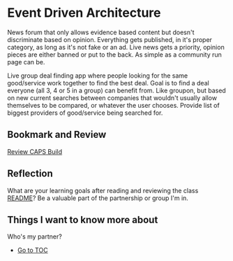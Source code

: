 # Event Driven Architecture

 News forum that only allows evidence based content but doesn't discriminate based on opinion.  Everything gets published, in it's proper category, as long as it's not fake or an ad.  Live news gets a priority, opinion pieces are either banned or put to the back.  As simple as a community run page can be.

Live group deal finding app where people looking for the same good/service work together to find the best deal.  Goal is to find a deal everyone (all 3, 4 or 5 in a group) can benefit from.  Like groupon, but based on new current searches between companies that wouldn't usually allow themselves to be compared, or whatever the user chooses.  Provide list of biggest providers of good/service being searched for.

## Bookmark and Review

[Review CAPS Build](https://codefellows.github.io/code-401-javascript-guide/curriculum/apps-and-libraries/caps/)

## Reflection

What are your learning goals after reading and reviewing the class [README](https://codefellows.github.io/code-401-javascript-guide/curriculum/class-14/)?
Be a valuable part of the partnership or group I'm in.  

## Things I want to know more about

Who's my partner?

- [Go to TOC](README.md)

